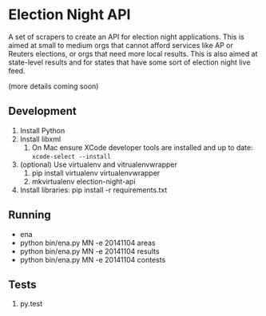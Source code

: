 # Election Night API

A set of scrapers to create an API for election night applications.  This is aimed at small to medium orgs that cannot afford services like AP or Reuters elections, or orgs that need more local results.  This is also aimed at state-level results and for states that have some sort of election night live feed.



(more details coming soon)

## Development

1. Install Python
1. Install libxml
    1. On Mac ensure XCode developer tools are installed and up to date: `xcode-select --install`
1. (optional) Use virtualenv and vitrualenvwrapper
    1. pip install virtualenv virtualenvwrapper
    1. mkvirtualenv election-night-api
1. Install libraries: pip install -r requirements.txt

## Running

* ena
* python bin/ena.py MN -e 20141104 areas
* python bin/ena.py MN -e 20141104 results
* python bin/ena.py MN -e 20141104 contests

## Tests

1. py.test
